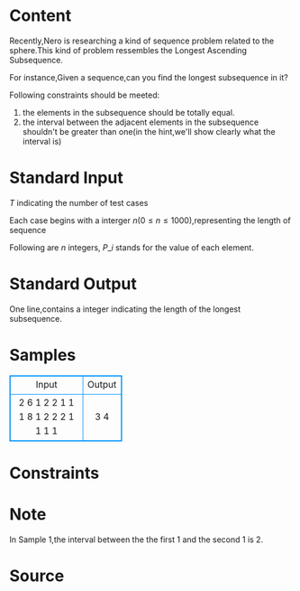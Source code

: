 
# Content

Recently,Nero is researching a kind of sequence problem related to the sphere.This kind of problem ressembles the Longest Ascending Subsequence.

For instance,Given a sequence,can you find the longest subsequence in it?

Following constraints should be meeted:
1. the elements in the subsequence should be totally equal.
2. the interval between the adjacent elements in the subsequence shouldn't be greater than one(in the hint,we'll show clearly what the interval is)

# Standard Input

$T$ indicating the number of test cases

Each case begins with a interger $n$($0\leq n\leq 1000$),representing the length of sequence

Following are $n$ integers, $P\_i$ stands for the value of each element.

# Standard Output

One line,contains a integer indicating the length of the longest
subsequence.

# Samples

<style>
        table,table tr th, table tr td { border:1px solid #0094ff; }
        table { width: 200px; min-height: 25px; line-height: 25px; text-align: center; border-collapse: collapse;}   
    </style>
<table>
	<tr>
		<td>Input</td>
		<td>Output</td>
	</tr>
<tr><td>2
6
1 2 2 1 1 1
8
1 2 2 2 1 1 1 1</td><td>3
4</td></tr></table>


# Constraints



# Note

In Sample $1$,the interval between the the first $1$ and the second $1$ is $2$.

# Source


